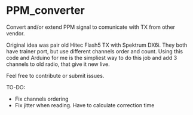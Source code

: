 # PPM_converter
Convert and/or extend PPM signal to comunicate with TX from other vendor.

Original idea was pair old Hitec Flash5 TX with Spektrum DX6i. They both have trainer port, but use different channels order and count.
Using this code and Arduino for me is the simpliest way to do this job and add 3 channels to old radio, that give it new live.

Feel free to contribute or submit issues.

TO-DO:
- Fix channels ordering
- Fix jitter when reading. Have to calculate correction time

